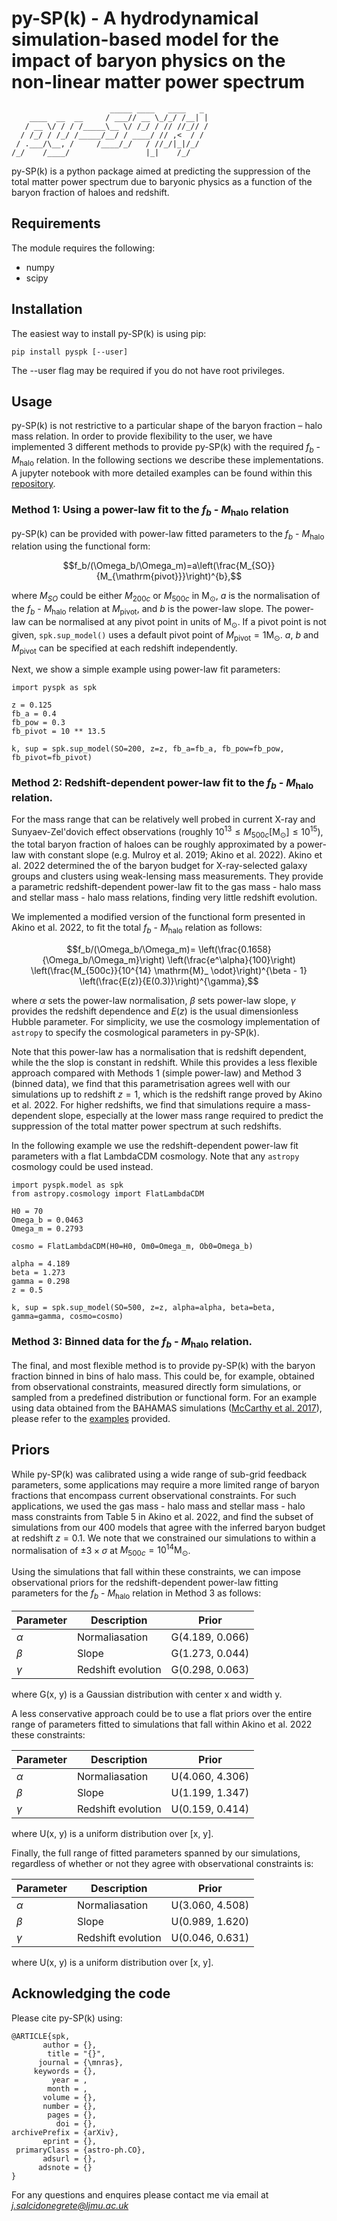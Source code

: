 # py-SP(k) - A hydrodynamical simulation-based model for the impact of baryon physics on the non-linear matter power spectrum
                          _____ ____   ____   _ 
        ____  __  __     / ___// __ \_/_/ /__| |
       / __ \/ / / /_____\__ \/ /_/ / // //_// /
      / /_/ / /_/ /_____/__/ / ____/ // ,<  / / 
     / .___/\__, /     /____/_/   / //_/|_|/_/  
    /_/    /____/                 |_|    /_/    

py-SP(k) is a python package aimed at predicting the suppression of the total matter power spectrum due to baryonic physics as a function of the baryon fraction of haloes and redshift.

## Requirements

The module requires the following:

- numpy
- scipy

## Installation

The easiest way to install py-SP(k) is using pip:

```
pip install pyspk [--user]
```

The --user flag may be required if you do not have root privileges.

## Usage

py-SP(k) is not restrictive to a particular shape of the baryon fraction – halo mass relation. In order to provide flexibility to the user, we have implemented 3 different methods to provide py-SP(k) with the required $f_b$ - $M_\mathrm{halo}$ relation. In the following sections we describe these implementations. A jupyter notebook with more detailed examples can be found within this [repository](https://github.com/jemme07/pyspk/blob/main/examples/pySPk_Examples.ipynb). 

### Method 1: Using a power-law fit to the $f_b$ - $M_\mathrm{halo}$ relation

py-SP(k) can be provided with power-law fitted parameters to the $f_b$ - $M_\mathrm{halo}$ relation using the functional form:

$$f_b/(\Omega_b/\Omega_m)=a\left(\frac{M_{SO}}{M_{\mathrm{pivot}}}\right)^{b},$$

where $M_{SO}$ could be either $M_{200c}$ or $M_{500c}$ in $\mathrm{M}_ \odot$, $a$ is the normalisation of the $f_b$ - $M_\mathrm{halo}$ relation at $M_\mathrm{pivot}$, and $b$ is the power-law slope. The power-law can be normalised at any pivot point in units of $\mathrm{M}_ {\odot}$. If a pivot point is not given, `spk.sup_model()` uses a default pivot point of $M_{\mathrm{pivot}} = 1 \mathrm{M}_ \odot$. $a$, $b$ and $M_\mathrm{pivot}$ can be specified at each redshift independently.  

Next, we show a simple example using power-law fit parameters:

```
import pyspk as spk

z = 0.125
fb_a = 0.4
fb_pow = 0.3
fb_pivot = 10 ** 13.5

k, sup = spk.sup_model(SO=200, z=z, fb_a=fb_a, fb_pow=fb_pow, fb_pivot=fb_pivot)
```

### Method 2: Redshift-dependent power-law fit to the $f_b$ - $M_\mathrm{halo}$ relation. 

For the mass range that can be relatively well probed in current X-ray and Sunyaev-Zel'dovich effect observations (roughly $10^{13} \leq M_{500c} [\mathrm{M}_ \odot] \leq 10^{15}$), the total baryon fraction of haloes can be roughly approximated by a power-law with constant slope (e.g. Mulroy et al. 2019; Akino et al. 2022). Akino et al. 2022 determined the of the baryon budget for X-ray-selected galaxy groups and clusters using weak-lensing mass measurements. They provide a parametric redshift-dependent power-law fit to the gas mass - halo mass and stellar mass - halo mass relations, finding very little redshift evolution. 

We implemented a modified version of the functional form presented in Akino et al. 2022, to fit the total $f_b$ - $M_\mathrm{halo}$ relation as follows:

$$f_b/(\Omega_b/\Omega_m)= \left(\frac{0.1658}{\Omega_b/\Omega_m}\right) \left(\frac{e^\alpha}{100}\right) \left(\frac{M_{500c}}{10^{14} \mathrm{M}_ \odot}\right)^{\beta - 1} \left(\frac{E(z)}{E(0.3)}\right)^{\gamma},$$

where $\alpha$ sets the power-law normalisation, $\beta$ sets power-law slope, $\gamma$ provides the redshift dependence and $E(z)$ is the usual dimensionless Hubble parameter. For simplicity, we use the cosmology implementation of `astropy` to specify the cosmological parameters in py-SP(k).

Note that this power-law has a normalisation that is redshift dependent, while the the slop is constant in redshift. While this provides a less flexible approach compared with Methods 1 (simple power-law) and Method 3 (binned data), we find that this parametrisation agrees well with our simulations up to redshift $z=1$, which is the redshift range proved by Akino et al. 2022. For higher redshifts, we find that simulations require a mass-dependent slope, especially at the lower mass range required to predict the suppression of the total matter power spectrum at such redshifts. 

In the following example we use the redshift-dependent power-law fit parameters with a flat LambdaCDM cosmology. Note that any `astropy` cosmology could be used instead.

```
import pyspk.model as spk
from astropy.cosmology import FlatLambdaCDM

H0 = 70 
Omega_b = 0.0463
Omega_m = 0.2793

cosmo = FlatLambdaCDM(H0=H0, Om0=Omega_m, Ob0=Omega_b) 

alpha = 4.189
beta = 1.273
gamma = 0.298
z = 0.5

k, sup = spk.sup_model(SO=500, z=z, alpha=alpha, beta=beta, gamma=gamma, cosmo=cosmo)
```

### Method 3: Binned data for the $f_b$ - $M_\mathrm{halo}$ relation. 

The final, and most flexible method is to provide py-SP(k) with the baryon fraction binned in bins of halo mass. This could be, for example, obtained from observational constraints, measured directly form simulations, or sampled from a predefined distribution or functional form. For an example using data obtained from the BAHAMAS simulations ([McCarthy et al. 2017](https://academic.oup.com/mnras/article/465/3/2936/2417021)), please refer to the [examples](https://github.com/jemme07/pyspk/blob/main/examples/pySPk_Examples.ipynb) provided. 


## Priors

While py-SP(k) was calibrated using a wide range of sub-grid feedback parameters, some applications may require a more limited range of baryon fractions that encompass current observational constraints. For such applications, we used the gas mass - halo mass and stellar mass - halo mass constraints from Table 5 in Akino et al. 2022, and find the subset of simulations from our 400 models that agree with the inferred baryon budget at redshift $z=0.1$. We note that we constrained our simulations to within a normalisation of $\pm 3 \times \sigma$ at $M_{500c} = 10^{14} \mathrm{M}_ \odot$. 

Using the simulations that fall within these constraints, we can impose observational priors for the redshift-dependent power-law fitting parameters for the $f_b$ - $M_\mathrm{halo}$ relation in Method 3 as follows:

| Parameter   | Description        | Prior           |
| ----------- | ------------------ | --------------- |
| $\alpha$    | Normaliasation     | G(4.189, 0.066) |
| $\beta$     | Slope              | G(1.273, 0.044) |
| $\gamma$    | Redshift evolution | G(0.298, 0.063) |

where G(x, y) is a Gaussian distribution with center x and width y.

A less conservative approach could be to use a flat priors over the entire range of parameters fitted to simulations that fall within Akino et al. 2022 these constraints:

| Parameter   | Description        | Prior           |
| ----------- | ------------------ | --------------- |
| $\alpha$    | Normaliasation     | U(4.060, 4.306) |
| $\beta$     | Slope              | U(1.199, 1.347) |
| $\gamma$    | Redshift evolution | U(0.159, 0.414) |

where U(x, y) is a uniform distribution over [x, y]. 

Finally, the full range of fitted parameters spanned by our simulations, regardless of whether or not they agree with observational constraints is:

| Parameter   | Description        | Prior           |
| ----------- | ------------------ | --------------- |
| $\alpha$    | Normaliasation     | U(3.060, 4.508) |
| $\beta$     | Slope              | U(0.989, 1.620) |
| $\gamma$    | Redshift evolution | U(0.046, 0.631) |

where U(x, y) is a uniform distribution over [x, y]. 

## Acknowledging the code

Please cite py-SP(k) using:

```
@ARTICLE{spk,
       author = {},
        title = "{}",
      journal = {\mnras},
     keywords = {},
         year = ,
        month = ,
       volume = {},
       number = {},
        pages = {},
          doi = {},
archivePrefix = {arXiv},
       eprint = {},
 primaryClass = {astro-ph.CO},
       adsurl = {},
      adsnote = {}
}
```
For any questions and enquires please contact me via email at *j.salcidonegrete@ljmu.ac.uk*


